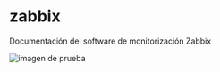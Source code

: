 # zabbix
Documentación del software de monitorización Zabbix

![imagen de prueba](/Users/usuario/Desktop/captura.jpg)
